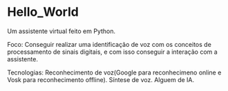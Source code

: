 # Hello_World

Um assistente virtual feito em Python.

Foco:
    Conseguir realizar uma identificação de voz com os conceitos de 
    processamento de sinais digitais, e com isso conseguir a interação com a assistente.

Tecnologias:
    Reconhecimento de voz(Google para reconhecimeno online e Vosk para reconhecimento offline).
    Síntese de voz.
    Alguem de IA.
